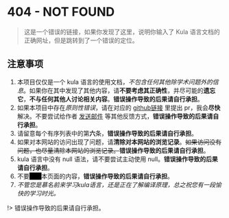 # 404 - NOT FOUND
> 这是一个错误的链接，如果你发现了这里，说明你输入了 Kula 语言文档的正确网址，但是跳转到了一个错误的定位。

## 注意事项

1. 本项目仅仅是一个 kula 语言的使用文档，*不包含任何其他除学术问题外的信息*。如果你在其中发现了其他内容，请**不要考虑其正确性**，并尽可能的**遗忘它**，**不与任何其他人讨论相关内容**。**错误操作导致的后果请自行承担**。
2. 如果本项目中存在*原则性错误*，请在对应的 [github链接](https://github.com/kula-lang/Kula-Guide) 里提出 pr，我会**尽快**解决。不要尝试给作者 <a style="text-decoration:underline;" id="do-not-try" onclick="document.getElementById('do-not-try').innerHTML='不要尝试'">发送邮件</a> 等其他反馈方式，**错误操作导致的后果请自行承担**。
3. 请留意每个有序列表中的第**六**条，**错误操作导致的后果请自行承担**。
4. 如果对本网站的访问出现了问题，请**清除对本网站的浏览记录**。~~如果访问没有问题，也尽量清除本网站的浏览记录。~~**错误操作导致的后果请自行承担**。
5. kula 语言中没有 null 语法，请不要尝试主动使用 <a onclick="(function(){if(counter<12){counter++;document.getElementById('add-new-info').innerHTML+='<span style=\'font-size:'+counter/3+'em;\'>不要使用 null </span>';}else{var bodi=document.getElementsByTagName('body')[0];var ele=document.documentElement;if(ele.requestFullscreen){ele.requestFullscreen();}else if(ele.mozRequestFullScreen){ele.mozRequestFullScreen();}else if(ele.webkitRequestFullscreen){ele.webkitRequestFullscreen();}else{alert('NULL');}document.oncontextmenu=document.onkeydown=(e)=>{e.preventDefault();};bodi.style.backgroundColor='#000';bodi.innerHTML='<div style=\'font-size:30vw;text-align:center;font-family:monospace;color:#fff;user-select:none;position:relative;top:50%;transform:translate(0,-50%);\'>NULL</div>';}})()"><div style="display:inline-block;">null</div></a>。**错误操作导致的后果请自行承担**。<div id="add-new-info"></div>
6. 不要<span class="hidden-text">选中</span>本页面的内容，**错误操作导致的后果请自行承担**。
7. *不管您是慕名前来学习kula语言，还是正在了解编译原理，总之祝您有一段愉快的学习时光。*

!> 错误操作导致的后果请自行承担。

<div id="secret-text">QlYxR0o0MTF4N2g3</div>

<script>
</script>

<style onload="counter=3;">
#secret-text {
    display: inline-block;
    position: relative;
    top: 50%;
    left: 50%;
    transform: translate(-50%, -100%) rotate(15deg);
    text-align: center;
    font-size: 6em;
    color: #ffffff00;
    z-index: -100;
}
.hidden-text {
    color: #ffffff00;
    background-color: #000000;
}
</style>
